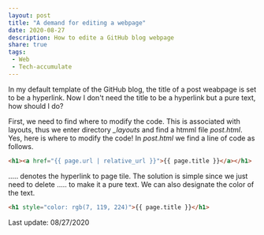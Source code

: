 ```yaml
---
layout: post
title: "A demand for editing a webpage"
date: 2020-08-27
description: How to edite a GitHub blog webpage
share: true
tags:
 - Web
 - Tech-accumulate
---
```


In my default template of the GitHub blog, the title of a post weabpage is set to be a hyperlink. Now I don't need the title to be a hyperlink but a pure text, how should I do?

First, we need to find where to modify the code. This is associated with layouts, thus we enter directory *_layouts* and find a htmml file *post.html*. Yes, here is where to modify the code! In *post.html* we find a line of code as follows.

```html
<h1><a href="{{ page.url | relative_url }}">{{ page.title }}</a></h1>
```
<a>.....</a> denotes the hyperlink to page tile. The solution is simple since we just need to delete <a>.....</a> to make it a pure text. We can also designate the color of the text.

```html
<h1 style="color: rgb(7, 119, 224)">{{ page.title }}</h1>
```

Last update: 08/27/2020
